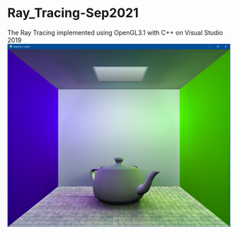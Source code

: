 # Ray_Tracing-Sep2021

The Ray Tracing implemented using OpenGL3.1 with C++ on Visual Studio 2019
![](https://github.com/yuantianle/Ray_Tracing-Sep2021/blob/main/Result.png)
